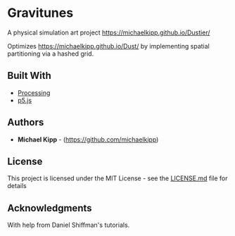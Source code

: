 # Gravitunes

A physical simulation art project
https://michaelkipp.github.io/Dustier/

Optimizes https://michaelkipp.github.io/Dust/ by implementing spatial partitioning via a hashed grid.

## Built With

* [Processing](https://processing.org/)
* [p5.js](https://p5js.org/)

## Authors

* **Michael Kipp** - (https://github.com/michaelkipp)

## License

This project is licensed under the MIT License - see the [LICENSE.md](LICENSE.md) file for details

## Acknowledgments

With help from Daniel Shiffman's tutorials.
